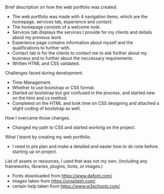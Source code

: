 Brief description on how the web portfolio was created.
- The web portfolio was made with 4 navigation items, which are the homepage, services tab, experience and contact.
- The homepage consists of a welcome note.
- Services tab displays the services I provide for my clients and details about my previous work.
- Experience page contains information about myself and the qualifications to further with.
- Contact tab is for the clients to contact me to ask further about my business and to further about the neccessary requirements.
- Written HTML and CSS validated.

Challenges faced during development.
- Time Management.
- Whether to use bootstrap or CSS format.
- Started on bootstrap but got confused in the process, and started new on the html and cs method.
- Completed on the HTML and took time on CSS designing and attached a slight coding of bootstrap as well.

How I overcame those changes.
- Changed my path to CSS and started working on the project.

What I learnt by creating my web portfolio.
- I need to pre plan and make a detailed and easier how to do note before starting up on project.

List of assets or resources, I used that was not my own. (including any frameworks, libraries, plugins, fonts, or images.)
- Fonts downloaded from https://www.dafont.com/
- images taken from https://unsplash.com/
- certain help taken from https://www.w3schools.com/